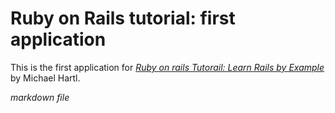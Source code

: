 # Ruby on Rails tutorial: first application

This is the first application for [*Ruby on rails Tutorail: Learn Rails by Example*](http://railstutorial.org/) by Michael Hartl.

*markdown file*
